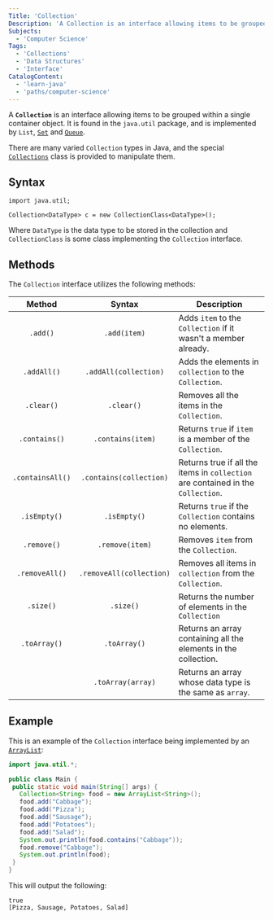 ```yaml
---
Title: 'Collection'
Description: 'A Collection is an interface allowing items to be grouped within a single container object.'
Subjects:
  - 'Computer Science'
Tags:
  - 'Collections'
  - 'Data Structures'
  - 'Interface'
CatalogContent:
  - 'learn-java'
  - 'paths/computer-science'
---
```


A **`Collection`** is an interface allowing items to be grouped within a single container object. It is found in the `java.util` package, and is implemented by `List`, [`Set`](https://www.codecademy.com/resources/docs/java/set) and [`Queue`](https://www.codecademy.com/resources/docs/java/queue).

There are many varied `Collection` types in Java, and the special [`Collections`](https://www.codecademy.com/resources/docs/java/collections) class is provided to manipulate them.

## Syntax

```pseudo
import java.util;

Collection<DataType> c = new CollectionClass<DataType>();
```

Where `DataType` is the data type to be stored in the collection and `CollectionClass` is some class implementing the `Collection` interface.

## Methods

The `Collection` interface utilizes the following methods:

|      Method      |          Syntax          | Description                                                                      |
| :--------------: | :----------------------: | -------------------------------------------------------------------------------- |
|     `.add()`     |       `.add(item)`       | Adds `item` to the `Collection` if it wasn't a member already.                   |
|   `.addAll()`    |  `.addAll(collection)`   | Adds the elements in `collection` to the `Collection`.                           |
|    `.clear()`    |        `.clear()`        | Removes all the items in the `Collection`.                                       |
|  `.contains()`   |    `.contains(item)`     | Returns `true` if `item` is a member of the `Collection`.                        |
| `.containsAll()` | `.contains(collection)`  | Returns true if all the items in `collection` are contained in the `Collection`. |
|   `.isEmpty()`   |       `.isEmpty()`       | Returns `true` if the `Collection` contains no elements.                         |
|   `.remove()`    |     `.remove(item)`      | Removes `item` from the `Collection`.                                            |
|  `.removeAll()`  | `.removeAll(collection)` | Removes all items in `collection` from the `Collection`.                         |
|    `.size()`     |        `.size()`         | Returns the number of elements in the `Collection`                               |
|   `.toArray()`   |       `.toArray()`       | Returns an array containing all the elements in the collection.                  |
|                  |     `.toArray(array)`    | Returns an array whose data type is the same as `array`.                         |

## Example

This is an example of the `Collection` interface being implemented by an [`ArrayList`](https://www.codecademy.com/resources/docs/java/array-list):

```java
import java.util.*;

public class Main {
 public static void main(String[] args) {
   Collection<String> food = new ArrayList<String>();
   food.add("Cabbage");
   food.add("Pizza");
   food.add("Sausage");
   food.add("Potatoes");
   food.add("Salad");
   System.out.println(food.contains("Cabbage"));
   food.remove("Cabbage");
   System.out.println(food);
 }
}
```

This will output the following:

```shell
true
[Pizza, Sausage, Potatoes, Salad]
```
